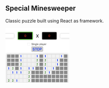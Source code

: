 ## Special Minesweeper

Classic puzzle built using React as framework.

<img src="./public/img.png" alt="special minesweeper" width="200"/>